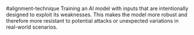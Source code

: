 #alignment-technique 
Training an AI model with inputs that are intentionally designed to exploit its weaknesses. This makes the model more robust and therefore more resistant to potential attacks or unexpected variations in real-world scenarios.